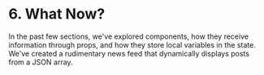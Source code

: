 # 6. What Now?

In the past few sections, we've explored components, how they receive information through props, and how they store local variables in the state. We've created a rudimentary news feed that dynamically displays posts from a JSON array.
